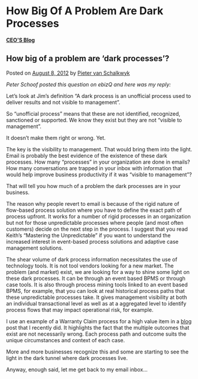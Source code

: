 # How Big Of A Problem Are Dark Processes

[**CEO'S Blog**](https://xmpro.com/category/blog/pieter-blog/)

## How big of a problem are ‘dark processes’?

Posted on [August 8, 2012](https://xmpro.com/how-big-of-a-problem-are-dark-processes/) by [Pieter van Schalkwyk](https://xmpro.com/author/pietervs/)

_Peter Schoof posted this question on ebizQ and here was my reply:_

Let’s look at Jim’s definition “A dark process is an unofficial process used to deliver results and not visible to management”.

So “unofficial process” means that these are not identified, recognized, sanctioned or supported. We know they exist but they are not “visible to management”.

It doesn’t make them right or wrong. Yet.

The key is the visibility to management. That would bring them into the light.  Email is probably the best evidence of the existence of these dark processes. How many “processes” in your organization are done in emails? How many conversations are trapped in your inbox with information that would help improve business productivity if it was “visible to management”?

That will tell you how much of a problem the dark processes are in your business.

The reason why people revert to email is because of the rigid nature of flow-based process solution where you have to define the exact path of process upfront. It works for a number of rigid processes in an organization but not for those unpredictable processes where people (and most often customers) decide on the next step in the process. I suggest that you read Keith’s “Mastering the Unpredictable” if you want to understand the increased interest in event-based process solutions and adaptive case management solutions.

The shear volume of dark process information necessitates the use of technology tools. It is not tool vendors looking for a new market. The problem (and market) exist, we are looking for a way to shine some light on these dark processes. It can be through an event based BPMS or through case tools. It is also through process mining tools linked to an event based BPMS, for example, that you can look at real historical process paths that these unpredictable processes take. It gives management visibility at both an individual transactional level as well as at a aggregated level to identify process flows that may impact operational risk, for example.

I use an example of a Warranty Claim process for a high value item in a [blog](https://xmpro.com/intelligent-business-operations-mobile-social-smart/) post that I recently did. It highlights the fact that the multiple outcomes that exist are not necessarily wrong. Each process path and outcome suits the unique circumstances and context of each case.

More and more businesses recognize this and some are starting to see the light in the dark tunnel where dark processes live.

Anyway, enough said, let me get back to my email inbox…

